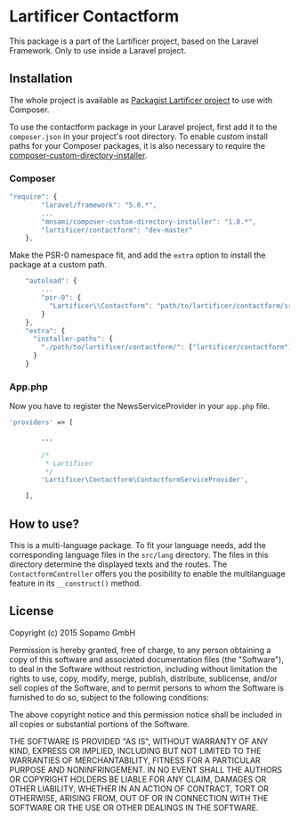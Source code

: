# Lartificer Contactform

This package is a part of the Lartificer project, based on the Laravel Framework. Only to use inside a Laravel project.

## Installation
The whole project is available as [Packagist Lartificer project](https://packagist.org/packages/lartificer/contactform) to use with Composer.

To use the contactform package in your Laravel project, first add it to the `composer.json` in your project's root directory. To enable custom install paths for your Composer packages, it is also necessary to require the [composer-custom-directory-installer](https://github.com/mnsami/composer-custom-directory-installer).

### Composer
```javascript
"require": {
		"laravel/framework": "5.0.*",
		...
        "mnsami/composer-custom-directory-installer": "1.0.*",
        "lartificer/contactform": "dev-master"
	},
```
Make the PSR-0 namespace fit, and add the `extra` option to install the package at a custom path.
```javascript
    "autoload": {
        ...
	    "psr-0": {
		  "Lartificer\\Contactform": "path/to/lartificer/contactform/src/"
		}
	},
    "extra": {
      "installer-paths": {
        "./path/to/lartificer/contactform/": ["lartificer/contactform"]
      }
    }
```

### App.php
Now you have to register the NewsServiceProvider in your `app.php` file.

```php
'providers' => [

		...
		
		/*
		 * Lartificer
		 */ 
		'Lartificer\Contactform\ContactformServiceProvider',

	],
```

## How to use?
This is a multi-language package. To fit your language needs, add the corresponding language files in the `src/lang` directory. The files in this directory determine the displayed texts and the routes.
The `ContactformController` offers you the posibility to enable the multilanguage feature in its `__construct()` method.


## License
Copyright (c) 2015 Sopamo GmbH

Permission is hereby granted, free of charge, to any person obtaining a copy
of this software and associated documentation files (the "Software"), to deal
in the Software without restriction, including without limitation the rights
to use, copy, modify, merge, publish, distribute, sublicense, and/or sell
copies of the Software, and to permit persons to whom the Software is
furnished to do so, subject to the following conditions:

The above copyright notice and this permission notice shall be included in
all copies or substantial portions of the Software.

THE SOFTWARE IS PROVIDED "AS IS", WITHOUT WARRANTY OF ANY KIND, EXPRESS OR
IMPLIED, INCLUDING BUT NOT LIMITED TO THE WARRANTIES OF MERCHANTABILITY,
FITNESS FOR A PARTICULAR PURPOSE AND NONINFRINGEMENT. IN NO EVENT SHALL THE
AUTHORS OR COPYRIGHT HOLDERS BE LIABLE FOR ANY CLAIM, DAMAGES OR OTHER
LIABILITY, WHETHER IN AN ACTION OF CONTRACT, TORT OR OTHERWISE, ARISING FROM,
OUT OF OR IN CONNECTION WITH THE SOFTWARE OR THE USE OR OTHER DEALINGS IN
THE SOFTWARE.
